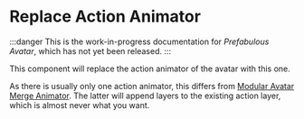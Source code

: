 ﻿# Replace Action Animator

:::danger
This is the work-in-progress documentation for *Prefabulous Avatar*, which has not yet been released.
:::

This component will replace the action animator of the avatar with this one.

As there is usually only one action animator, this differs from [Modular Avatar Merge Animator](https://modular-avatar.nadena.dev/docs/reference/merge-animator).
The latter will append layers to the existing action layer, which is almost never what you want.
